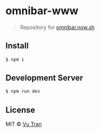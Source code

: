 # omnibar-www

> Repository for [omnibar.now.sh](https://omnibar.now.sh)

## Install

```bash
$ npm i
```

## Development Server

```bash
$ npm run dev
```

## License

MIT © [Vu Tran](https://github.com/vutran/)
